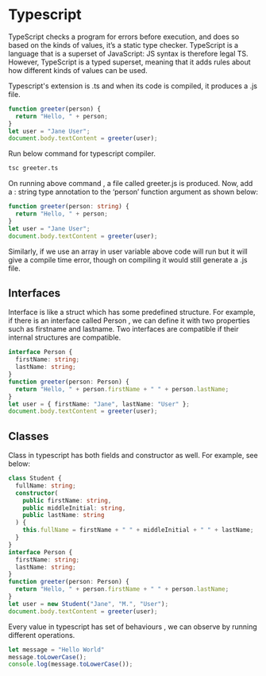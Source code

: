# Typescript

TypeScript checks a program for errors before execution, and does so based on the kinds of values, it’s a static type checker. TypeScript is a language that is a superset of JavaScript: JS syntax is therefore legal TS. 
However, TypeScript is a typed superset, meaning that it adds rules about how different kinds of values can be used.

Typescript's extension is .ts and when its code is compiled, it produces a .js file.

```typescript
function greeter(person) {
  return "Hello, " + person;
}
let user = "Jane User";
document.body.textContent = greeter(user);
```

Run below command for typescript compiler.
```bash
tsc greeter.ts
```

On running above command , a file called greeter.js is produced. Now, add a : string type annotation to the ‘person’ function argument as shown below:

```typescript
function greeter(person: string) {
  return "Hello, " + person;
}
let user = "Jane User";
document.body.textContent = greeter(user);
```
Similarly, if we use an array in user variable above code will run but it will give a compile time error, though on compiling it would still generate a .js file.

## Interfaces

Interface is like a struct which has some predefined structure. For example, if there is an interface called Person , we can define it with two properties such as firstname and lastname. Two interfaces are compatible if their internal structures are compatible.

```typescript
interface Person {
  firstName: string;
  lastName: string;
}
function greeter(person: Person) {
  return "Hello, " + person.firstName + " " + person.lastName;
}
let user = { firstName: "Jane", lastName: "User" };
document.body.textContent = greeter(user);
```

## Classes 

Class in typescript has both fields and constructor as well. For example, see below:

```typescript
class Student {
  fullName: string;
  constructor(
    public firstName: string,
    public middleInitial: string,
    public lastName: string
  ) {
    this.fullName = firstName + " " + middleInitial + " " + lastName;
  }
}
interface Person {
  firstName: string;
  lastName: string;
}
function greeter(person: Person) {
  return "Hello, " + person.firstName + " " + person.lastName;
}
let user = new Student("Jane", "M.", "User");
document.body.textContent = greeter(user);
```
Every value in typescript has set of behaviours , we can observe by running different operations.

```typescript
let message = "Hello World"
message.toLowerCase();
console.log(message.toLowerCase());
```






